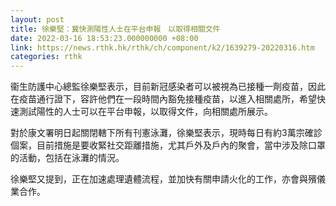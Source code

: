 ```yaml
---
layout: post
title: 徐樂堅：冀快測陽性人士在平台申報　以取得相關文件
date: 2022-03-16 18:53:23.000000000 +08:00
link: https://news.rthk.hk/rthk/ch/component/k2/1639279-20220316.htm
categories: rthk
---
```


衞生防護中心總監徐樂堅表示，目前新冠感染者可以被視為已接種一劑疫苗，因此在疫苗通行證下，容許他們在一段時間內豁免接種疫苗，以進入相關處所，希望快速測試陽性的人士可以在平台申報，以取得文件，向相關處所展示。

對於康文署明日起關閉轄下所有刊憲泳灘，徐樂堅表示，現時每日有約3萬宗確診個案，目前措施是要收緊社交距離措施，尤其戶外及戶內的聚會，當中涉及除口罩的活動，包括在泳灘的情況。

徐樂堅又提到，正在加速處理遺體流程，並加快有關申請火化的工作，亦會與殯儀業合作。
